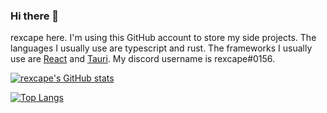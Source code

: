 ### Hi there 👋

rexcape here. I'm using this GitHub account to store my side projects. The languages I usually use are typescript and rust. The frameworks I usually use are [React](https://reactjs.org/) and [Tauri](https://tauri.studio/). My discord username is rexcape#0156.

[![rexcape's GitHub stats](https://github-readme-stats.vercel.app/api?username=rexcape&show_icons=true)](https://github.com/anuraghazra/github-readme-stats)

[![Top Langs](https://github-readme-stats.vercel.app/api/top-langs/?username=rexcape)](https://github.com/anuraghazra/github-readme-stats)

<!--
**rexcape/rexcape** is a ✨ _special_ ✨ repository because its `README.md` (this file) appears on your GitHub profile.

Here are some ideas to get you started:

- 🔭 I’m currently working on ...
- 🌱 I’m currently learning ...
- 👯 I’m looking to collaborate on ...
- 🤔 I’m looking for help with ...
- 💬 Ask me about ...
- 📫 How to reach me: ...
- 😄 Pronouns: ...
- ⚡ Fun fact: ...
-->

